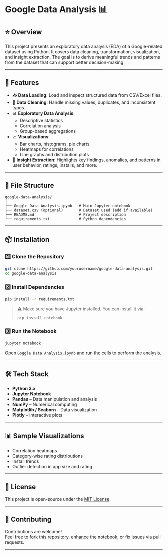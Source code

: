 # Google Data Analysis 📊

## ⭐ Overview

This project presents an exploratory data analysis (EDA) of a Google-related dataset using Python. It covers data cleaning, transformation, visualization, and insight extraction. The goal is to derive meaningful trends and patterns from the dataset that can support better decision-making.

---

## 🚀 Features

- 📥 **Data Loading**: Load and inspect structured data from CSV/Excel files.
- 🧹 **Data Cleaning**: Handle missing values, duplicates, and inconsistent types.
- 📊 **Exploratory Data Analysis**:
  - Descriptive statistics
  - Correlation analysis
  - Group-based aggregations
- 📈 **Visualizations**:
  - Bar charts, histograms, pie charts
  - Heatmaps for correlations
  - Line graphs and distribution plots
- 📌 **Insight Extraction**: Highlights key findings, anomalies, and patterns in user behavior, ratings, installs, and more.

---

## 📁 File Structure

```
google-data-analysis/
│
├── Goggle Data Analysis.ipynb   # Main Jupyter notebook
├── dataset.csv (optional)       # Dataset used (add if available)
├── README.md                    # Project description
└── requirements.txt             # Python dependencies
```

---

## 📦 Installation

### 1️⃣ Clone the Repository

```bash
git clone https://github.com/yourusername/google-data-analysis.git
cd google-data-analysis
```

### 2️⃣ Install Dependencies

```bash
pip install -r requirements.txt
```

> ⚠️ Make sure you have Jupyter installed. You can install it via:
> ```bash
> pip install notebook
> ```

### 3️⃣ Run the Notebook

```bash
jupyter notebook
```

Open `Goggle Data Analysis.ipynb` and run the cells to perform the analysis.

---

## 🛠️ Tech Stack

- **Python 3.x**
- **Jupyter Notebook**
- **Pandas** – Data manipulation and analysis
- **NumPy** – Numerical computing
- **Matplotlib / Seaborn** – Data visualization
- **Plotly** – Interactive plots

---

## 📊 Sample Visualizations

- Correlation heatmaps
- Category-wise rating distributions
- Install trends
- Outlier detection in app size and rating

---

## 📄 License

This project is open-source under the [MIT License](LICENSE).

---

## 🤝 Contributing

Contributions are welcome!  
Feel free to fork this repository, enhance the notebook, or fix issues via pull requests.

---



